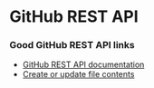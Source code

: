 # GitHub REST API

### Good GitHub REST API links

- [GitHub REST API documentation](https://docs.github.com/en/rest?apiVersion=2022-11-28)
- [Create or update file contents](https://docs.github.com/en/rest/repos/contents?apiVersion=2022-11-28#create-or-update-file-contents)

